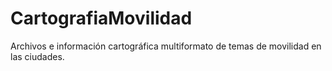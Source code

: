 # CartografiaMovilidad
Archivos e información cartográfica multiformato de temas de movilidad en las ciudades.
